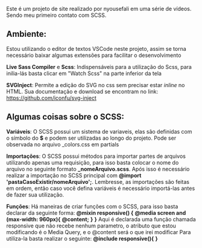 Este é um projeto de site realizado por nyousefali em uma série de vídeos. Sendo meu primeiro contato com SCSS.


## Ambiente:
Estou utilizando o editor de textos VSCode neste projeto, assim se torna necessário baixar algumas extensões para facilitar o desenvolvimento

**Live Sass Compiler** e **Scss**: Indispensáveis para a utilização do Scss, para inilia-lás basta clicar em "Watch Scss" na parte inferior da tela

**SVGInject**: Permite a edição do SVG no css sem precisar estar *inline* no HTML.  Sua documentação e download se encontram no link: https://github.com/iconfu/svg-inject


## Algumas coisas sobre o SCSS:
**Variáveis**: O SCSS possui um sistema de variaveis, elas são definidas com o símbolo do **$** e podem ser utilizadas ao longo do projeto. Pode ser observada no arquivo _colors.css em partials

**Importações**: O SCSS possui métodos para importar partes de arquivos utilizando apenas uma requisição, para isso basta colocar o nome do arquivo no seguinte formato **_nomeArquivo.scss**. Após isso é necessário realizar a importação no SCSS principal com **@import 'pastaCasoExistir/nomeArquivo';**. Lembresse, as importações são feitas em ordem, então caso você defina variáveis é necessário importá-las antes de fazer sua utilização.

**Funções**: Há maneiras de criar funções com o SCSS, para isso basta declarar da seguinte forma:
            **@mixin responsive() {**
                **@media screen and (max-width: 960px){**
                    **@content;**
                **}**
            **}**
Aqui é declarada uma função chamada responsive que não recebe nenhum parametro, o atributo que estou modificando é o Media Query, e o @content será o que irei modificar
Para utiliza-la basta realizar o seguinte:
**@include responsive(){**
    **}**
